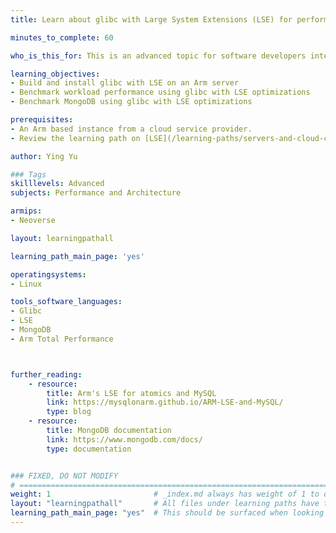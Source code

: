 ```yaml
---
title: Learn about glibc with Large System Extensions (LSE) for performance improvement

minutes_to_complete: 60

who_is_this_for: This is an advanced topic for software developers interested in learning how to improve the performance of their workloads on Arm servers.

learning_objectives:
- Build and install glibc with LSE on an Arm server
- Benchmark workload performance using glibc with LSE optimizations
- Benchmark MongoDB using glibc with LSE optimizations

prerequisites:
- An Arm based instance from a cloud service provider.
- Review the learning path on [LSE](/learning-paths/servers-and-cloud-computing/lse/)

author: Ying Yu

### Tags
skilllevels: Advanced
subjects: Performance and Architecture

armips:
- Neoverse

layout: learningpathall

learning_path_main_page: 'yes'

operatingsystems:
- Linux

tools_software_languages:
- Glibc
- LSE
- MongoDB
- Arm Total Performance



further_reading:
    - resource:
        title: Arm's LSE for atomics and MySQL
        link: https://mysqlonarm.github.io/ARM-LSE-and-MySQL/
        type: blog
    - resource:
        title: MongoDB documentation
        link: https://www.mongodb.com/docs/
        type: documentation


### FIXED, DO NOT MODIFY
# ================================================================================
weight: 1                       # _index.md always has weight of 1 to order correctly
layout: "learningpathall"       # All files under learning paths have this same wrapper
learning_path_main_page: "yes"  # This should be surfaced when looking for related content. Only set for _index.md of learning path content.
---
```


